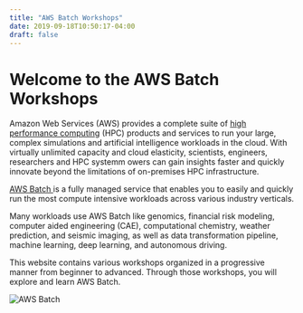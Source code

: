 ```yaml
---
title: "AWS Batch Workshops"
date: 2019-09-18T10:50:17-04:00
draft: false
---
```

# Welcome to the AWS Batch Workshops

Amazon Web Services (AWS) provides a complete suite of [high performance computing](https://aws.amazon.com/hpc/) (HPC) products and services to run your large, complex simulations and artificial intelligence workloads in the cloud.
With virtually unlimited capacity and cloud elasticity, scientists, engineers, researchers and HPC systemm owers can gain insights faster and quickly innovate beyond the limitations of on-premises HPC infrastructure.

[AWS Batch ](https://aws.amazon.com/batch/) is a fully managed service that enables you to easily and quickly run the most compute intensive workloads across various industry verticals.

Many workloads use AWS Batch like genomics, financial risk modeling, computer aided engineering (CAE), computational chemistry, weather prediction, and seismic imaging, as well as data transformation pipeline, machine learning, deep learning, and autonomous driving.

This website contains various workshops organized in a progressive manner from beginner to advanced. Through those workshops, you will explore and learn AWS Batch.

![AWS Batch](/images/welcome/aws_batch.png)